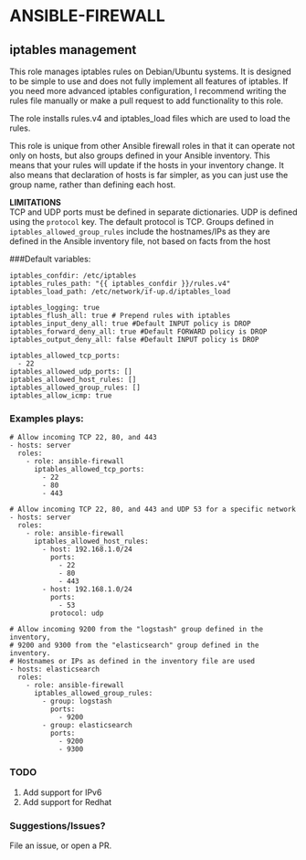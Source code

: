 # ANSIBLE-FIREWALL
## iptables management

This role manages iptables rules on Debian/Ubuntu systems. It is designed to be simple to use and does not fully implement all features of iptables. If you need more advanced iptables configuration, I recommend writing the rules file manually or make a pull request to add functionality to this role.

The role installs rules.v4 and iptables_load files which are used to load the rules.

This role is unique from other Ansible firewall roles in that it can operate not only on hosts, but also groups defined in your Ansible inventory. This means that your rules will update if the hosts in your inventory change. It also means that declaration of hosts is far simpler, as you can just use the group name, rather than defining each host.

**LIMITATIONS**  
TCP and UDP ports must be defined in separate dictionaries. UDP is defined using the ```protocol``` key. The default protocol is TCP.
Groups defined in ```iptables_allowed_group_rules``` include the hostnames/IPs as they are defined in the Ansible inventory file, not based on facts from the host


###Default variables:
```
iptables_confdir: /etc/iptables
iptables_rules_path: "{{ iptables_confdir }}/rules.v4"
iptables_load_path: /etc/network/if-up.d/iptables_load

iptables_logging: true
iptables_flush_all: true # Prepend rules with iptables
iptables_input_deny_all: true #Default INPUT policy is DROP
iptables_forward_deny_all: true #Default FORWARD policy is DROP
iptables_output_deny_all: false #Default INPUT policy is DROP

iptables_allowed_tcp_ports:
  - 22
iptables_allowed_udp_ports: []
iptables_allowed_host_rules: []
iptables_allowed_group_rules: []
iptables_allow_icmp: true
```   
### Examples plays:
```
# Allow incoming TCP 22, 80, and 443
- hosts: server
  roles:
    - role: ansible-firewall
      iptables_allowed_tcp_ports:
        - 22
        - 80
        - 443

# Allow incoming TCP 22, 80, and 443 and UDP 53 for a specific network
- hosts: server
  roles:
    - role: ansible-firewall
      iptables_allowed_host_rules:
        - host: 192.168.1.0/24
          ports:
            - 22
            - 80
            - 443
        - host: 192.168.1.0/24
          ports:
            - 53
          protocol: udp

# Allow incoming 9200 from the "logstash" group defined in the inventory,
# 9200 and 9300 from the "elasticsearch" group defined in the inventory.
# Hostnames or IPs as defined in the inventory file are used
- hosts: elasticsearch
  roles:
    - role: ansible-firewall
      iptables_allowed_group_rules:
        - group: logstash
          ports:
            - 9200
        - group: elasticsearch
          ports:
            - 9200
            - 9300
```  

### TODO
1. Add support for IPv6
2. Add support for Redhat

### Suggestions/Issues?
File an issue, or open a PR.
